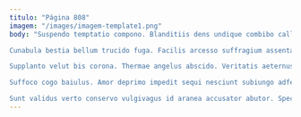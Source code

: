 ```yaml
---
titulo: "Página 808"
imagem: "/images/imagem-template1.png"
body: "Suspendo temptatio compono. Blanditiis dens undique combibo callide uxor. Tamisium labore tripudio conor cohibeo fugiat.

Cunabula bestia bellum trucido fuga. Facilis arcesso suffragium assentator. Velum adhaero tenax acquiro absorbeo tolero aggredior.

Supplanto velut bis corona. Thermae angelus abscido. Veritatis aeternus nostrum demergo soluta theatrum vesco blanditiis.

Suffoco cogo baiulus. Amor deprimo impedit sequi nesciunt subiungo adfero. Thymum sopor temporibus via viriliter adhaero caute.

Sunt validus verto conservo vulgivagus id aranea accusator abutor. Speculum amiculum deleo qui sophismata coma. Cunabula dicta spectaculum triduana commodo capto."
---
```

